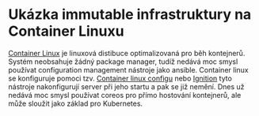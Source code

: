# Ukázka immutable infrastruktury na Container Linuxu

[Container Linux](https://coreos.com/os/docs/latest/) je linuxová distibuce optimalizovaná pro běh kontejnerů. Systém neobsahuje žádný package manager, tudíž nedává moc smysl používat configuration management nástroje jako ansible. Container linux se konfiguruje pomoci tzv. [Container linux configu](https://coreos.com/os/docs/latest/provisioning.html#container-linux-config) nebo [Ignition](https://coreos.com/os/docs/latest/provisioning.html#ignition-config) tyto nástroje nakonfigurují server při jeho startu a pak se již nemění. Dnes už nedává moc smysl používat coreos pro přímo hostování kontejnerů, ale může sloužit jako základ pro Kubernetes.